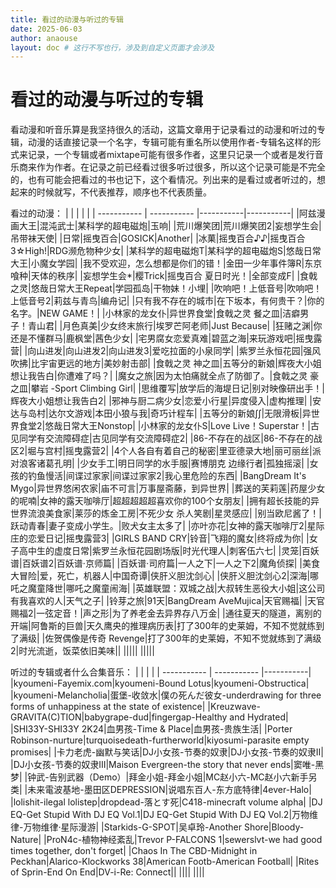 ```yaml
---
title: 看过的动漫与听过的专辑
date: 2025-06-03
author: anaouse
layout: doc # 这行不写也行，涉及到自定义页面才会涉及
---
```


# 看过的动漫与听过的专辑
看动漫和听音乐算是我坚持很久的活动，这篇文章用于记录看过的动漫和听过的专辑，动漫的话直接记录一个名字，专辑可能有重名所以使用作者-专辑名这样的形式来记录，一个专辑或者mixtape可能有很多作者，这里只记录一个或者是发行音乐商来作为作者。在记录之前已经看过很多听过很多，所以这个记录可能是不完全的，也有可能会把看过的书也记下，这个看情况。列出来的是看过或者听过的，想起来的时候就写，不代表推荐，顺序也不代表质量。

看过的动漫：
|             |             |           |             |
| ----------- | ----------- |-----------|-----------|
|阿兹漫画大王|混沌武士|某科学的超电磁炮|玉响|
|荒川爆笑团|荒川爆笑团2|妄想学生会|吊带袜天使|
|日常|摇曳百合|GOSICK|Another|
|冰菓|摇曳百合♪♪|摇曳百合 3☆High!|RDG濒危物种少女|
|某科学的超电磁炮T|某科学的超电磁炮S|悠哉日常大王|小魔女学园|
|我不受欢迎，怎么想都是你们的错！|金田一少年事件簿R|东京喰种|天体的秩序|
|妄想学生会*|樱Trick|摇曳百合 夏日时光！|全部变成F|
|食戟之灵|悠哉日常大王Repeat|学园孤岛|干物妹！小埋|
|吹响吧！上低音号|吹响吧！上低音号2|莉兹与青鸟|编舟记|
|只有我不存在的城市|在下坂本，有何贵干？|你的名字。|NEW GAME！|
|小林家的龙女仆|异世界食堂|食戟之灵 餐之皿|洁癖男子！青山君|
|月色真美|少女终末旅行|埃罗芒阿老师|Just Because|
|狂赌之渊|你还是不懂群马|鹿枫堂|茜色少女|
|宅男腐女恋爱真难|碧蓝之海|来玩游戏吧|摇曳露营|
|向山进发|向山进发2|向山进发3|爱吃拉面的小泉同学|
|紫罗兰永恒花园|强风吹拂|比宇宙更远的地方|美妙射击部|
|食戟之灵 神之皿|五等分的新娘|辉夜大小姐想让我告白|你遭难了吗？|
|魔女之旅|因为太怕痛就全点了防御了。|食戟之灵 豪之皿|攀岩 -Sport Climbing Girl|
|思维覆写|放学后的海堤日记|别对映像研出手！|辉夜大小姐想让我告白2|
|邪神与厨二病少女|恋爱小行星|异度侵入|虚构推理|
|安达与岛村|达尔文游戏|本田小狼与我|奇巧计程车|
|五等分的新娘∫∫|无限滑板|异世界食堂2|悠哉日常大王Nonstop|
|小林家的龙女仆S|Love Live！Superstar！|古见同学有交流障碍症|古见同学有交流障碍症2|
|86-不存在的战区|86-不存在的战区2|堀与宫村|摇曳露营2|
|4个人各自有着自己的秘密|里亚德录大地|丽可丽丝|派对浪客诸葛孔明|
|少女手工|明日同学的水手服|赛博朋克 边缘行者|孤独摇滚|
|女孩的钓鱼慢活|间谍过家家|间谍过家家2|我心里危险的东西|
|BangDream It's Mygo|异世界悠闲农家|庙不可言|万事屋斋藤，到异世界|
|葬送的芙莉莲|药屋少女的呢喃|女神的露天咖啡厅|超超超超超喜欢你的100个女朋友|
|拥有超长技能的异世界流浪美食家|莱莎的炼金工房|不死少女 杀人笑剧|星灵感应|
|别当欧尼酱了！|跃动青春|妻子变成小学生。|败犬女主太多了|
|亦叶亦花|女神的露天咖啡厅2|星际庄的恋爱日记|摇曳露营3|
|GIRLS BAND CRY|铃音|飞翔的魔女|终将成为你|
|女子高中生的虚度日常|紫罗兰永恒花园剧场版|时光代理人|刺客伍六七|
|灵笼|百妖谱|百妖谱2|百妖谱·京师篇|
|百妖谱·司府篇|一人之下|一人之下2|魔角侦探|
|美食大冒险|爱，死亡，机器人|中国奇谭|侠肝义胆沈剑心|
|侠肝义胆沈剑心2|深海|哪吒之魔童降世|哪吒之魔童闹海|
|英雄联盟：双城之战|大叔转生恶役大小姐|这公司有我喜欢的人|天气之子|
|铃芽之旅|91天|BangDream AveMujica|天官赐福|
|天官赐福2|一弦定音！|声之形|为了养老金去异界存八万金|
|通往夏天的隧道，离别的开端|阿鲁斯的巨兽|天久鹰央的推理病历表|打了300年的史莱姆，不知不觉就练到了满级|
|佐贺偶像是传奇 Revenge|打了300年的史莱姆，不知不觉就练到了满级2|时光流逝，饭菜依旧美味||
|||||
|||||



听过的专辑或者什么合集音乐：
|             |             |           |
| ----------- | ----------- |-----------|
|kyoumeni-Fayemix.com|kyoumeni-Bound Lotus|kyoumeni-Obstructica|
|kyoumeni-Melancholia|蛋堡-收敛水|僕の死んだ彼女-underdrawing for three forms of unhappiness at the state of existence|
|Kreuzwave-GRAVITA(C)TION|babygrape-dud|fingergap-Healthy and Hydrated|
|SHI33Y-SHI33Y 2K24|血男孩-Time & Place|血男孩-贵族生活|
|Porter Robinson-nurture|turquoisedeath-furtherworld|kiyosumi-parasite empty promises|
|卡力老虎-幽默与笑话|DJ小女孩-节奏的奴隶|DJ小女孩-节奏的奴隶Ⅱ|
|DJ小女孩-节奏的奴隶Ⅲ|Maison Evergreen-the story that never ends|窦唯-黑梦|
|钟武-告别武器（Demo）|拜金小姐-拜金小姐|MC赵小六-MC赵小六新手另类|
|未来電波基地-墨田区DEPRESSION|说唱东百人-东方底特律|4ever-Halo|
|lolishit-ilegal lolistep|dropdead-落とす死|C418-minecraft volume alpha|
|DJ EQ-Get Stupid With DJ EQ Vol.1|DJ EQ-Get Stupid With DJ EQ Vol.2|万物维律-万物维律·星际漫游|
|Starkids-G-SPOT|吴卓玲-Another Shore|Bloody-Nature|
|ProN4c-植物神经紊乱|Trevor P-FALCONS 1|sewerslvt-we had good times together, don't forget|
|Chaos In The CBD-Midnight in Peckhan|Alarico-Klockworks 38|American Footb-American Football|
|Rites of Sprin-End On End|DV-i-Re: Connect||
||||
||||



